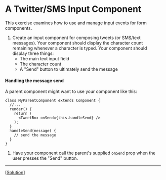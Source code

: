 # A Twitter/SMS Input Component

This exercise examines how to use and manage input events for form components.

1. Create an input component for composing tweets (or SMS/text messages).
   Your component should display the character count remaining
   whenever a character is typed.
   Your component should display three things:
     - The main text input field
     - The character count
     - A "Send" button to ultimately send the message

#### Handling the message send

A parent component might want to use your component like this:

    class MyParentComponent extends Component {
      //...
      render() {
        return (
          <TweetBox onSend={this.handleSend} />
        );
      }
      handleSend(message) {
        // send the message
      }
    }

1. Have your component call the parent's supplied `onSend` prop when the user presses the "Send" button.


---
[[Solution](https://gist.github.com/petermunro/1fb53b22cc0de003157f47fcf45ffd08)]

